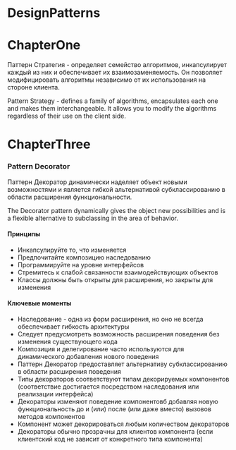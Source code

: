 # DesignPatterns
# ChapterOne
Паттерн Стратегия - определяет семейство алгоритмов, инкапсулирует каждый из них и обеспечивает их взаимозаменяемость.
Он позволяет модифицировать алгоритмы независимо от их использования на стороне клиента.

Pattern Strategy - defines a family of algorithms, encapsulates each one and makes them interchangeable. It allows you to modify the algorithms regardless of their use on the client side.

# ChapterThree
 
 ### Pattern Decorator
 
 Паттерн Декоратор динамически наделяет объект новыми возможностями и является
 гибкой альтернативой субклассированию в области расширения функциональности.
 
 The Decorator pattern dynamically gives the object new possibilities and is a flexible alternative to subclassing in the area of behavior.
 
 #### Принципы
 * Инкапсулируйте то, что изменяется
 * Предпочитайте композицию наследованию
 * Программируйте на уровне интерфейсов
 * Стремитесь к слабой связанности взаимодействующих объектов
 * Классы должны быть открыты для расширения, но закрыты для изменения
 
 #### Ключевые моменты
 * Наследование - одна из форм расширения, но оно не всегда обеспечивает гибкость архитектуры
 * Следует предусмотреть возможность расширения поведения без изменения существующего кода
 * Композиция и делегирование часто используются для динамического добавления нового поведения
 * Паттерн Декоратор предоставляет альтернативу субклассированию в области расширения поведения
 * Типы декораторов соответствуют типам декорируемых компонентов (соответствие достигается посредством наследования или реализации интерфейса)
 * Декораторы изменяют поведение компонентовб добавляя новую функциональность до и (или) после (или даже вместо) вызовов методов компонентов
 * Компонент может декорироваться любым количеством декораторов
 * Декораторы обычно прозрачны для клиентов компонента (если клиентский код не зависит от конкретного типа компонента)